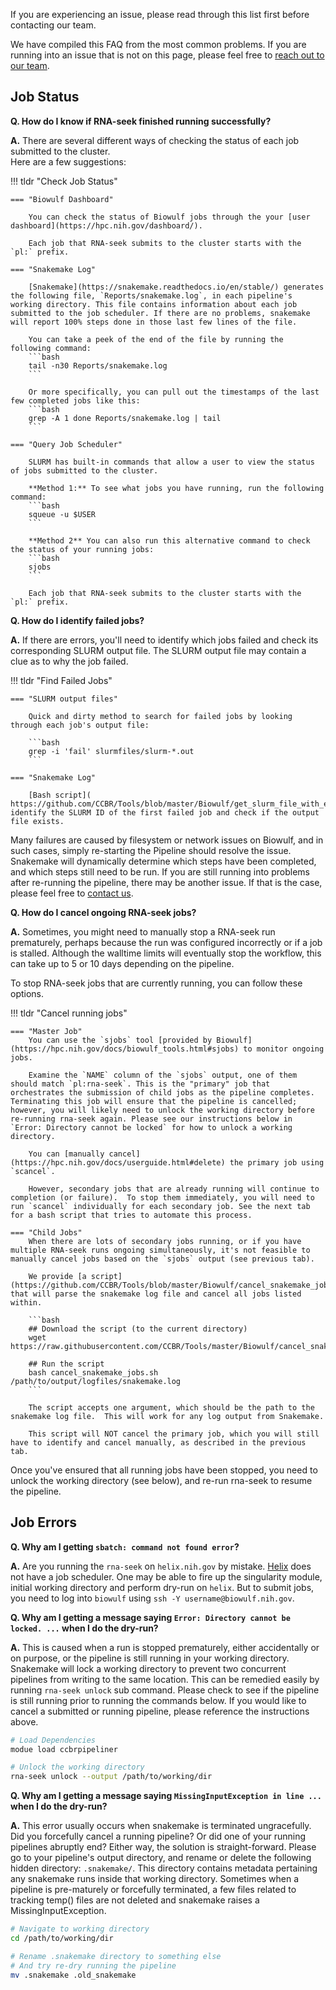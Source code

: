 If you are experiencing an issue, please read through this list first before contacting our team.

We have compiled this FAQ from the most common problems. If you are running into an issue that is not on this page, please feel free to [reach out to our team](https://github.com/CCBR/RENEE/issues).

## Job Status

**Q. How do I know if RNA-seek finished running successfully?**

**A.** There are several different ways of checking the status of each job submitted to the cluster.  
Here are a few suggestions:

!!! tldr "Check Job Status"

    === "Biowulf Dashboard"

        You can check the status of Biowulf jobs through the your [user dashboard](https://hpc.nih.gov/dashboard/).

        Each job that RNA-seek submits to the cluster starts with the `pl:` prefix.

    === "Snakemake Log"

        [Snakemake](https://snakemake.readthedocs.io/en/stable/) generates the following file, `Reports/snakemake.log`, in each pipeline's working directory. This file contains information about each job submitted to the job scheduler. If there are no problems, snakemake will report 100% steps done in those last few lines of the file.

        You can take a peek of the end of the file by running the following command:
        ```bash
        tail -n30 Reports/snakemake.log
        ```

        Or more specifically, you can pull out the timestamps of the last few completed jobs like this:
        ```bash
        grep -A 1 done Reports/snakemake.log | tail
        ```

    === "Query Job Scheduler"

        SLURM has built-in commands that allow a user to view the status of jobs submitted to the cluster.

        **Method 1:** To see what jobs you have running, run the following command:
        ```bash
        squeue -u $USER
        ```

        **Method 2** You can also run this alternative command to check the status of your running jobs:
        ```bash
        sjobs
        ```

        Each job that RNA-seek submits to the cluster starts with the `pl:` prefix.


**Q. How do I identify failed jobs?**

**A.** If there are errors, you'll need to identify which jobs failed and check its corresponding SLURM output file.
The SLURM output file may contain a clue as to why the job failed.

!!! tldr "Find Failed Jobs"

    === "SLURM output files"

        Quick and dirty method to search for failed jobs by looking through each job's output file:

        ```bash
        grep -i 'fail' slurmfiles/slurm-*.out
        ```

    === "Snakemake Log"

        [Bash script]( https://github.com/CCBR/Tools/blob/master/Biowulf/get_slurm_file_with_error.sh) identify the SLURM ID of the first failed job and check if the output file exists.


Many failures are caused by filesystem or network issues on Biowulf, and in such cases, simply re-starting the Pipeline should resolve the issue. Snakemake will dynamically determine which steps have been completed, and which steps still need to be run. If you are still running into problems after re-running the pipeline, there may be another issue. If that is the case, please feel free to [contact us](https://github.com/skchronicles/RNA-seek/issues).


**Q. How do I cancel ongoing RNA-seek jobs?**

**A.** Sometimes, you might need to manually stop a RNA-seek run prematurely, perhaps because the run was configured incorrectly or if a job is stalled.  Although the walltime limits will eventually stop the workflow, this can take up to 5 or 10 days depending on the pipeline.

To stop RNA-seek jobs that are currently running, you can follow these options.

!!! tldr "Cancel running jobs"

    === "Master Job"
        You can use the `sjobs` tool [provided by Biowulf](https://hpc.nih.gov/docs/biowulf_tools.html#sjobs) to monitor ongoing jobs.

        Examine the `NAME` column of the `sjobs` output, one of them should match `pl:rna-seek`. This is the "primary" job that orchestrates the submission of child jobs as the pipeline completes. Terminating this job will ensure that the pipeline is cancelled; however, you will likely need to unlock the working directory before re-running rna-seek again. Please see our instructions below in `Error: Directory cannot be locked` for how to unlock a working directory.

        You can [manually cancel](https://hpc.nih.gov/docs/userguide.html#delete) the primary job using `scancel`.

        However, secondary jobs that are already running will continue to completion (or failure).  To stop them immediately, you will need to run `scancel` individually for each secondary job. See the next tab for a bash script that tries to automate this process.

    === "Child Jobs"
        When there are lots of secondary jobs running, or if you have multiple RNA-seek runs ongoing simultaneously, it's not feasible to manually cancel jobs based on the `sjobs` output (see previous tab).

        We provide [a script](https://github.com/CCBR/Tools/blob/master/Biowulf/cancel_snakemake_jobs.sh) that will parse the snakemake log file and cancel all jobs listed within.

        ```bash
        ## Download the script (to the current directory)
        wget https://raw.githubusercontent.com/CCBR/Tools/master/Biowulf/cancel_snakemake_jobs.sh

        ## Run the script
        bash cancel_snakemake_jobs.sh /path/to/output/logfiles/snakemake.log
        ```

        The script accepts one argument, which should be the path to the snakemake log file.  This will work for any log output from Snakemake.

        This script will NOT cancel the primary job, which you will still have to identify and cancel manually, as described in the previous tab.

Once you've ensured that all running jobs have been stopped, you need to unlock the working directory (see below), and re-run rna-seek to resume the pipeline.

## Job Errors

**Q. Why am I getting `sbatch: command not found error`?**

**A.** Are you running the `rna-seek` on `helix.nih.gov` by mistake. [Helix](https://hpc.nih.gov/systems/) does not have a job scheduler. One may be able to fire up the singularity module, initial working directory and perform dry-run on `helix`. But to submit jobs, you need to log into `biowulf` using `ssh -Y username@biowulf.nih.gov`.


**Q. Why am I getting a message saying `Error: Directory cannot be locked. ...` when I do the dry-run?**

**A.** This is caused when a run is stopped prematurely, either accidentally or on purpose, or the pipeline is still running in your working directory. Snakemake will lock a working directory to prevent two concurrent pipelines from writing to the same location. This can be remedied easily by running `rna-seek unlock` sub command. Please check to see if the pipeline is still running prior to running the commands below. If you would like to cancel a submitted or running pipeline, please reference the instructions above.

```bash
# Load Dependencies
modue load ccbrpipeliner

# Unlock the working directory
rna-seek unlock --output /path/to/working/dir
```

**Q. Why am I getting a message saying `MissingInputException in line ...` when I do the dry-run?**

**A.** This error usually occurs when snakemake is terminated ungracefully. Did you forcefully cancel a running pipeline? Or did one of your running pipelines abruptly end? Either way, the solution is straight-forward. Please go to your pipeline's output directory, and rename or delete the following hidden directory: `.snakemake/`. This directory contains metadata pertaining any snakemake runs inside that working directory. Sometimes when a pipeline is pre-maturely or forcefully terminated, a few files related to tracking temp() files are not deleted and snakemake raises a MissingInputException.  

```bash
# Navigate to working directory
cd /path/to/working/dir

# Rename .snakemake directory to something else
# And try re-dry running the pipeline
mv .snakemake .old_snakemake
```

